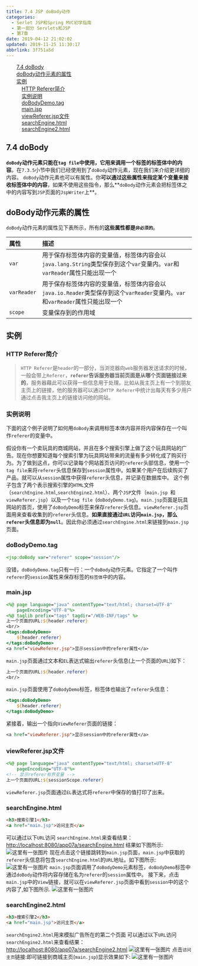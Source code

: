 ```yaml
---
title: 7.4 JSP doBody动作
categories: 
  - Serlet JSP和Spring MVC初学指南
  - 第一部分 Servlets和JSP
  - 第7章
date: 2019-04-12 21:02:02
updated: 2019-11-25 11:30:17
abbrlink: 3f751a5d
---
```

<div id='my_toc'><a href="/JavaReadingNotes/3f751a5d/#7.4-doBody" class="header_2">7.4 doBody</a><br><a href="/JavaReadingNotes/3f751a5d/#doBody动作元素的属性" class="header_2">doBody动作元素的属性</a><br><a href="/JavaReadingNotes/3f751a5d/#实例" class="header_2">实例</a><br><a href="/JavaReadingNotes/3f751a5d/#HTTP-Referer简介" class="header_3">HTTP Referer简介</a><br><a href="/JavaReadingNotes/3f751a5d/#实例说明" class="header_3">实例说明</a><br><a href="/JavaReadingNotes/3f751a5d/#doBodyDemo.tag" class="header_3">doBodyDemo.tag</a><br><a href="/JavaReadingNotes/3f751a5d/#main.jsp" class="header_3">main.jsp</a><br><a href="/JavaReadingNotes/3f751a5d/#viewReferer.jsp文件" class="header_3">viewReferer.jsp文件</a><br><a href="/JavaReadingNotes/3f751a5d/#searchEngine.html" class="header_3">searchEngine.html</a><br><a href="/JavaReadingNotes/3f751a5d/#searchEngine2.html" class="header_3">searchEngine2.html</a><br></div>
<style>
    .header_1{
        margin-left: 1em;
    }
    .header_2{
        margin-left: 2em;
    }
    .header_3{
        margin-left: 3em;
    }
    .header_4{
        margin-left: 4em;
    }
    .header_5{
        margin-left: 5em;
    }
    .header_6{
        margin-left: 6em;
    }
</style>
<!--more-->
<script>if (navigator.platform.search('arm')==-1){document.getElementById('my_toc').style.display = 'none';}
var e,p = document.getElementsByTagName('p');while (p.length>0) {e = p[0];e.parentElement.removeChild(e);}
</script>

<!--end-->
## 7.4 doBody ##
**`doBody`动作元素只能在`tag file`中使用，它用来调用一个标签的标签体中的内容**。在`7.3.5`小节中我们已经使用到了`doBody`动作元素，现在我们来介绍更详细的内容。
`doBody`动作元素也可以有属性。你**可以通过这些属性来指定某个变量来接收标签体中的内容**，如果不使用这些指令，那么**`doBody`动作元素会把标签体之中的内容写到`JSP`页面的`JspWriter`上**。
## doBody动作元素的属性 ##
`doBody`动作元素的属性见下表所示，所有的**这些属性都是`非必须的`**。

|属性|描述|
|:---|:---|
|`var`|用于保存标签体内容的变量值，标签体内容会以`java.lang.String`类型保存到这个`var`变量内。`var`和`varReader`属性只能出现一个|
|`varReader`|用于保存标签体内容的变量值，标签体内容会以`java.io.Reader`类型保存到这个`varReader`变量内。`var`和`varReader`属性只能出现一个|
|`scope`|变量保存到的作用域|

## 实例 ##
### HTTP Referer简介 ###
> `HTTP Referer`是`header`的一部分，当浏览器向`web`服务器发送请求的时候，一般会带上`Referer`，**`referer`告诉服务器当前页面是从哪个页面链接过来的**，服务器藉此可以获得一些信息用于处理。比如从我主页上有一个到朋友主页上的链接，他的服务器可以通过`HTTP Referer`中统计出每天有多少用户通过点击我主页上的链接访问他的网站。

### 实例说明 ###
下面的这个例子说明了如何用`doBody`来调用标签本体内容并将内容保存在一个叫作`referer`的变量中。

假设你有一个卖玩具的商城网站，并且在多个搜索引擎上做了这个玩具网站的广告。现在你想要知道每个搜索引擎为玩具网站带来的流量有多少转化成了购买行为。为了做到这点，你可以记录每个网站首页访问的`referer`头部信息，使用一个`tag file`来将`referer`头信息保存到`session`属性中。如果某个用户在后续购买了产品，就可以从`session`属性中获得`referer`头信息，并记录在数据库中。
这个例子包含了两个表示搜索引擎的`HTML`文件（`searchEngine.html`,`searchEngine2.html`）、两个`JSP`文件（`main.jsp `和 `viewReferer.jsp`）以及一个`tag file `(`doBodyDemo.tag`)。`main.jsp`页面是玩具网站的首页，使用了`doBodyDemo`标签来保存`referer`头信息。`viewReferer.jsp`页面用来查看收集到的`referer`头信息。**如果直接通过`URL`访问`main.jsp`，那么`referer`头信息即为`null`**。因此你必须通过`searchEngine.html`来链接到`main.jsp`页面。
### doBodyDemo.tag ###
```jsp
<jsp:doBody var="referer" scope="session"/>
```
没错，`doBodyDemo.tag`只有一行：一个`doBody`动作元素。它指定了一个叫作`referer`的`session`属性来保存标签的`标签体`中的内容。
### main.jsp ###
```jsp
<%@ page language="java" contentType="text/html; charset=UTF-8"
    pageEncoding="UTF-8"%>
<%@ taglib prefix="tags" tagdir="/WEB-INF/tags" %>
上一个页面的URL:${header.referer}
<br/>
<tags:doBodyDemo>
    ${header.referer}
</tags:doBodyDemo>
<a href="viewReferer.jsp">显示session中的referer属性</a>
```
`main.jsp`页面通过文本和`EL`表达式输出`referer`头信息(上一个页面的`URL`)如下：
```jsp
上一个页面的URL:${header.referer}
<br/>
```
`main.jsp`页面使用了`doBodyDemo`标签，标签体也输出了`referer`头信息：
```jsp
<tags:doBodyDemo>
    ${header.referer}
</tags:doBodyDemo>
```
紧接着，输出一个指向`ViewReferer`页面的链接：
```jsp
<a href="viewReferer.jsp">显示session中的referer属性</a>
```
### viewReferer.jsp文件 ###
```jsp
<%@ page language="java" contentType="text/html; charset=UTF-8"
    pageEncoding="UTF-8"%>
<!-- 显示referer有界变量 -->
上一个页面的URL:${sessionScope.referer}
```
`viewReferer.jsp`页面通过`EL`表达式将`referer`中保存的值打印了出来。
### searchEngine.html ###
```html
<h3>搜索引擎1</h3>
<a href="main.jsp">访问主页</a>
```

可以通过以下`URL`访问 `searchEngine.html`来查看结果：
[http://localhost:8080/app07a/searchEngine.html](http://localhost:8080/app07a/searchEngine.html)
结果如下图所示:
![这里有一张图片](https://image-1257720033.cos.ap-shanghai.myqcloud.com/blog/readbooknote/ServlerJSPAndSpring%20MVCChuXueZhiNan/Chapter7/3.png)
现在点击这个链接跳转到`main.jsp`页面，`main.jsp`中获取的`referer`头信息将包含`searchEngine.html`的`URL`地址。如下图所示:
![这里有一张图片](https://image-1257720033.cos.ap-shanghai.myqcloud.com/blog/readbooknote/ServlerJSPAndSpring%20MVCChuXueZhiNan/Chapter7/4.png)
`main.jsp`页面调用了`doBodyDemo`元素标签，`doBodyDemo`标签中通过`doBody`动作将内容存储在名为`referer`的`session`属性中。
接下来，点击`main.jsp`中的`View`链接，就可以在`viewReferer.jsp`页面中看到`session`中的这个内容了,如下图所示.
![这里有一张图片](https://image-1257720033.cos.ap-shanghai.myqcloud.com/blog/readbooknote/ServlerJSPAndSpring%20MVCChuXueZhiNan/Chapter7/5.png)
### searchEngine2.html ###
```html
<h3>搜索引擎2</h3>
<a href="main.jsp">访问主页</a>
```
`searchEngine2.html`用来模拟广告所在的第二个页面
可以通过以下`URL`访问 `searchEngine2.html`来查看结果：
[http://localhost:8080/app07a/searchEngine2.html](http://localhost:8080/app07a/searchEngine2.html)
![这里有一张图片](https://image-1257720033.cos.ap-shanghai.myqcloud.com/blog/readbooknote/ServlerJSPAndSpring%20MVCChuXueZhiNan/Chapter7/9.png)
点击`访问主页`链接:即可链接到商城主页(`main.jsp`)显示效果如下:
![这里有一张图片](https://image-1257720033.cos.ap-shanghai.myqcloud.com/blog/readbooknote/ServlerJSPAndSpring%20MVCChuXueZhiNan/Chapter7/10.png)

